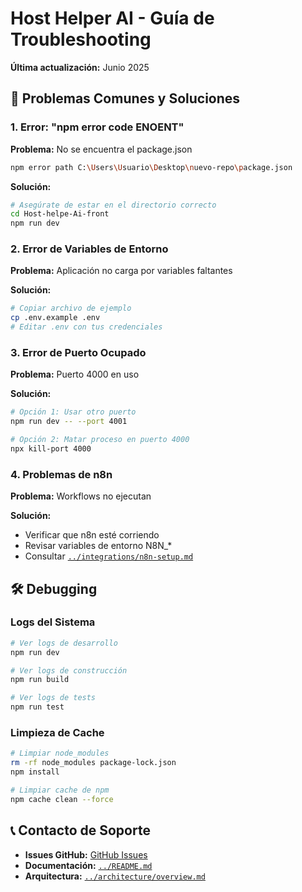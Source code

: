 # Host Helper AI - Guía de Troubleshooting

**Última actualización:** Junio 2025

## 🚨 Problemas Comunes y Soluciones

### 1. Error: "npm error code ENOENT"

**Problema:** No se encuentra el package.json
```bash
npm error path C:\Users\Usuario\Desktop\nuevo-repo\package.json
```

**Solución:**
```bash
# Asegúrate de estar en el directorio correcto
cd Host-helpe-Ai-front
npm run dev
```

### 2. Error de Variables de Entorno

**Problema:** Aplicación no carga por variables faltantes

**Solución:**
```bash
# Copiar archivo de ejemplo
cp .env.example .env
# Editar .env con tus credenciales
```

### 3. Error de Puerto Ocupado

**Problema:** Puerto 4000 en uso

**Solución:**
```bash
# Opción 1: Usar otro puerto
npm run dev -- --port 4001

# Opción 2: Matar proceso en puerto 4000
npx kill-port 4000
```

### 4. Problemas de n8n

**Problema:** Workflows no ejecutan

**Solución:**
- Verificar que n8n esté corriendo
- Revisar variables de entorno N8N_*
- Consultar [`../integrations/n8n-setup.md`](../integrations/n8n-setup.md)

## 🛠️ Debugging

### Logs del Sistema
```bash
# Ver logs de desarrollo
npm run dev

# Ver logs de construcción
npm run build

# Ver logs de tests
npm run test
```

### Limpieza de Cache
```bash
# Limpiar node_modules
rm -rf node_modules package-lock.json
npm install

# Limpiar cache de npm
npm cache clean --force
```

## 📞 Contacto de Soporte

- **Issues GitHub:** [GitHub Issues](https://github.com/AlvaroTorrent1/Host-helpe-Ai-front/issues)
- **Documentación:** [`../README.md`](../README.md)
- **Arquitectura:** [`../architecture/overview.md`](../architecture/overview.md) 